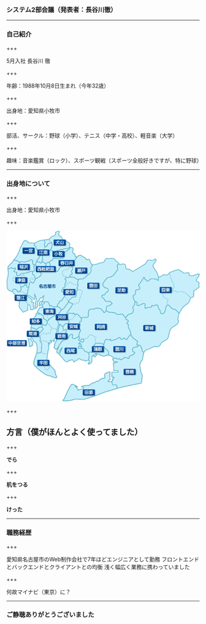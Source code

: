 ### システム2部会議（発表者：長谷川徹）

---

### 自己紹介

+++

5月入社 長谷川 徹

+++

年齢：1988年10月8日生まれ（今年32歳）

+++

出身地：愛知県小牧市

+++

部活、サークル：野球（小学）、テニス（中学・高校）、軽音楽（大学）

+++

趣味：音楽鑑賞（ロック）、スポーツ観戦（スポーツ全般好きですが、特に野球）

---

### 出身地について

+++

出身地：愛知県小牧市

+++

![aichi](assets/images/aichi.gif)

+++

## 方言（僕がほんとよく使ってました）

+++

<strong>でら</strong>

+++

<strong>机をつる</strong>

+++

<strong>けった</strong>

---

### 職務経歴

+++

愛知県名古屋市のWeb制作会社で7年ほどエンジニアとして勤務
フロントエンドとバックエンドとクライアントとの均衡
浅く幅広く業務に携わっていました

+++

何故マイナビ（東京）に？

---

### ご静聴ありがとうございました
